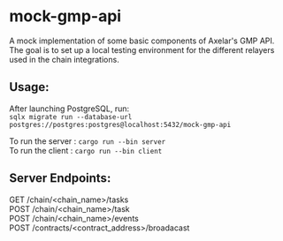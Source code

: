# mock-gmp-api
A mock implementation of some basic components of Axelar's GMP API.  
The goal is to set up a local testing environment for the different relayers used in the chain integrations.

## Usage:

After launching PostgreSQL, run:  
 `sqlx migrate run --database-url postgres://postgres:postgres@localhost:5432/mock-gmp-api`

To run the server : `cargo run --bin server`  
To run the client : `cargo run --bin client`

## Server Endpoints:

GET /chain/\<chain_name\>/tasks  
POST /chain/\<chain_name\>/task   
POST /chain/\<chain_name\>/events    
POST /contracts/\<contract_address\>/broadacast  